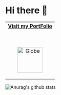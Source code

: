 # Hi there 👋

<!-- Social -->
<table width="100%" align="center">
<tr>
<td align="center">
<a href="https://jonelhatwell.vercel.app/">
<strong>Visit my PortFolio </strong>
<br />
<br />
<br />

<p>

<img alt="Globe" height="80" src="images/globe.gif">
</a>
</p>

</td>

</tr>
</table>


![Anurag's github stats](https://github-readme-stats.vercel.app/api?username=hatwell-jonel)
<!--
**hatwell-jonel/hatwell-jonel** is a ✨ _special_ ✨ repository because its `README.md` (this file) appears on your GitHub profile.

Here are some ideas to get you started:

- 🔭 I’m currently working on ...
- 🌱 I’m currently learning ...
- 👯 I’m looking to collaborate on ...
- 🤔 I’m looking for help with ...
- 💬 Ask me about ...
- 📫 How to reach me: ...
- 😄 Pronouns: ...
- ⚡ Fun fact: ...
-->
